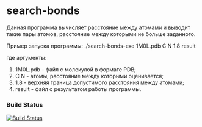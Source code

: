 # search-bonds
Данная программа вычисляет расстояние между атомами
и выводит такие пары атомов, расстояние между которыми не больше
заданного. 

Пример запуска программы:
./search-bonds-exe 1M0L.pdb C N 1.8 result 

где аргументы:
1) 1M0L.pdb - файл с молекулой в формате PDB;
2) C N - атомы, расстояние между которыми оценивается;
3) 1.8 - верхняя граница допустимого расстояния между атомами;
4) result - файл с результатом работы программы.

### Build Status

[![Build Status](https://travis-ci.org/wurthel/search-bonds.svg?branch=master)](https://travis-ci.org/wurthel/search-bonds)
